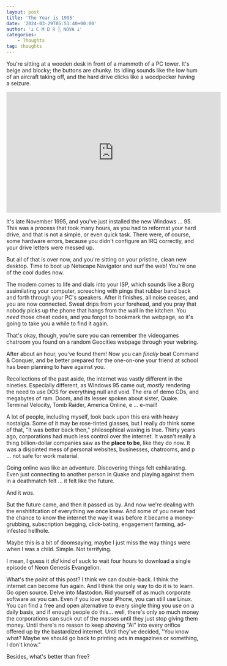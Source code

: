 ```yaml
---
layout: post
title: 'The Year is 1995'
date: '2024-03-29T05:51:40+00:00'
author: '𐕣 C M D R ░ NOVA 𐕣'
categories:
    - Thoughts
tag: thoughts
---
```


<!-- wp:paragraph -->
<p>You're sitting at a wooden desk in front of a mammoth of a PC tower. It's beige and blocky; the buttons are chunky. Its idling sounds like the low hum of an aircraft taking off, and the hard drive clicks like a woodpecker having a seizure. </p>
<!-- /wp:paragraph -->

<iframe width="560" height="315" src="https://www.youtube.com/embed/miZHa7ZC6Z0?si=BGzB30U8NfMw8BRo" title="YouTube video player" frameborder="0" allow="accelerometer; autoplay; clipboard-write; encrypted-media; gyroscope; picture-in-picture; web-share" referrerpolicy="strict-origin-when-cross-origin" allowfullscreen></iframe>

<!-- wp:paragraph -->
<p>It's late November 1995, and you've just installed the new Windows ... 95. This was a process that took many hours, as you had to reformat your hard drive, and that is not a simple, or even quick task. There were, of course, some hardware errors, because you didn't configure an IRQ correctly, and your drive letters were messed up.</p>
<!-- /wp:paragraph -->

<!-- wp:paragraph -->
<p>But all of that is over now, and you're sitting on your pristine, clean new desktop. Time to boot up Netscape Navigator and surf the web! You're one of the cool dudes now.</p>
<!-- /wp:paragraph -->

<!-- wp:paragraph -->
<p>The modem comes to life and dials into your ISP, which sounds like a Borg assimilating your computer, screeching with pings that rubber band back and forth through your PC's speakers. After it finishes, all noise ceases, and you are now connected. Sweat drips from your forehead, and you pray that nobody picks up the phone that hangs from the wall in the kitchen. You <em>need</em> those cheat codes, and you forgot to bookmark the webpage, so it's going to take you a while to find it again.</p>
<!-- /wp:paragraph -->

<!-- wp:paragraph -->
<p>That's okay, though, you're sure you can remember the videogames chatroom you found on a random Geocities webpage through your webring.</p>
<!-- /wp:paragraph -->

<!-- wp:paragraph -->
<p>After about an hour, you've found them! Now you can <em>finally</em> beat Command &amp; Conquer, and be better prepared for the one-on-one your friend at school has been planning to have against you.</p>
<!-- /wp:paragraph -->

<!-- wp:paragraph -->
<p>Recollections of the past aside, the internet was vastly different in the nineties. Especially different, as Windows 95 came out, <em>mostly</em> rendering the need to use DOS for everything null and void. The era of demo CDs, and megabytes of ram. Doom, and its lesser spoken about sister, Quake. Terminal Velocity, Tomb Raider, America Online, e ... e-mail!</p>
<!-- /wp:paragraph -->

<!-- wp:paragraph -->
<p>A lot of people, including myself, look back upon this era with heavy nostalgia. Some of it may be rose-tinted glasses, but I really <em>do</em> think some of that, "It was better back then," philosophical waxing is true. Thirty years ago, corporations had much less control over the internet. It wasn't really a thing billion-dollar companies saw as the <strong>place to be</strong>, like they do now. It was a disjointed mess of personal websites, businesses, chatrooms, and p ... not safe for work material.</p>
<!-- /wp:paragraph -->

<!-- wp:paragraph -->
<p>Going online was like an adventure. Discovering things felt exhilarating. Even just connecting to another person in Quake and playing against them in a deathmatch felt ... it felt like the future.</p>
<!-- /wp:paragraph -->

<!-- wp:paragraph -->
<p>And it <em>was</em>.</p>
<!-- /wp:paragraph -->

<!-- wp:paragraph -->
<p>But the future came, and then it passed us by. And now we're dealing with the enshitifcation of everything we once knew. And some of you never had the chance to know the internet the way it was before it became a money-grubbing, subscription begging, click-bating, engagement farming, ad-infested hellhole.</p>
<!-- /wp:paragraph -->

<!-- wp:paragraph -->
<p>Maybe this is a bit of doomsaying, maybe I just miss the way things were when I was a child. Simple. Not terrifying.</p>
<!-- /wp:paragraph -->

<!-- wp:paragraph -->
<p>I mean, I guess it <em>did</em> kind of suck to wait four hours to download a single episode of Neon Genesis Evangelion.</p>
<!-- /wp:paragraph -->

<!-- wp:paragraph -->
<p>What's the point of this post? I think we can double-back. I think the internet can become fun again. And I think the only way to do it is to learn. Go open source. Delve into Mastodon. Rid yourself of as much corporate software as you can. Even if you <em>love</em> your iPhone, you can still use Linux. You can find a free and open alternative to every single thing you use on a daily basis, and if enough people do this... well, there's only so much money the corporations can suck out of the masses until they just stop giving them money. Until there's no reason to keep shoving "AI" into every orifice offered up by the bastardized internet. Until they've decided, "You know what? Maybe we should go back to printing ads in magazines or something, I don't know."</p>
<!-- /wp:paragraph -->

<!-- wp:paragraph -->
<p>Besides, what's better than free?</p>
<!-- /wp:paragraph -->